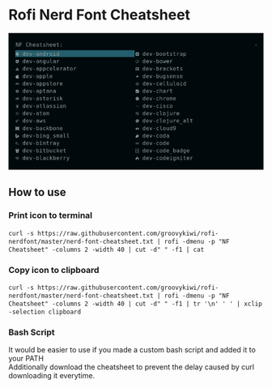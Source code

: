 # Rofi Nerd Font Cheatsheet
![Picture](https://github.com/groovykiwi/rofi-nerdfont/blob/master/rofi.png)
## How to use
### Print icon to terminal
```
curl -s https://raw.githubusercontent.com/groovykiwi/rofi-nerdfont/master/nerd-font-cheatsheet.txt | rofi -dmenu -p "NF Cheatsheet" -columns 2 -width 40 | cut -d" " -f1 | cat
```

### Copy icon to clipboard
```
curl -s https://raw.githubusercontent.com/groovykiwi/rofi-nerdfont/master/nerd-font-cheatsheet.txt | rofi -dmenu -p "NF Cheatsheet" -columns 2 -width 40 | cut -d" " -f1 | tr '\n' ' ' | xclip -selection clipboard
```

### Bash Script
It would be easier to use if you made a custom bash script and added it to your PATH  
Additionally download the cheatsheet to prevent the delay caused by curl downloading it everytime. 
